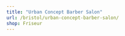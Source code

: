 ```yaml
---
title: "Urban Concept Barber Salon"
url: /bristol/urban-concept-barber-salon/
shop: Friseur
---
```

